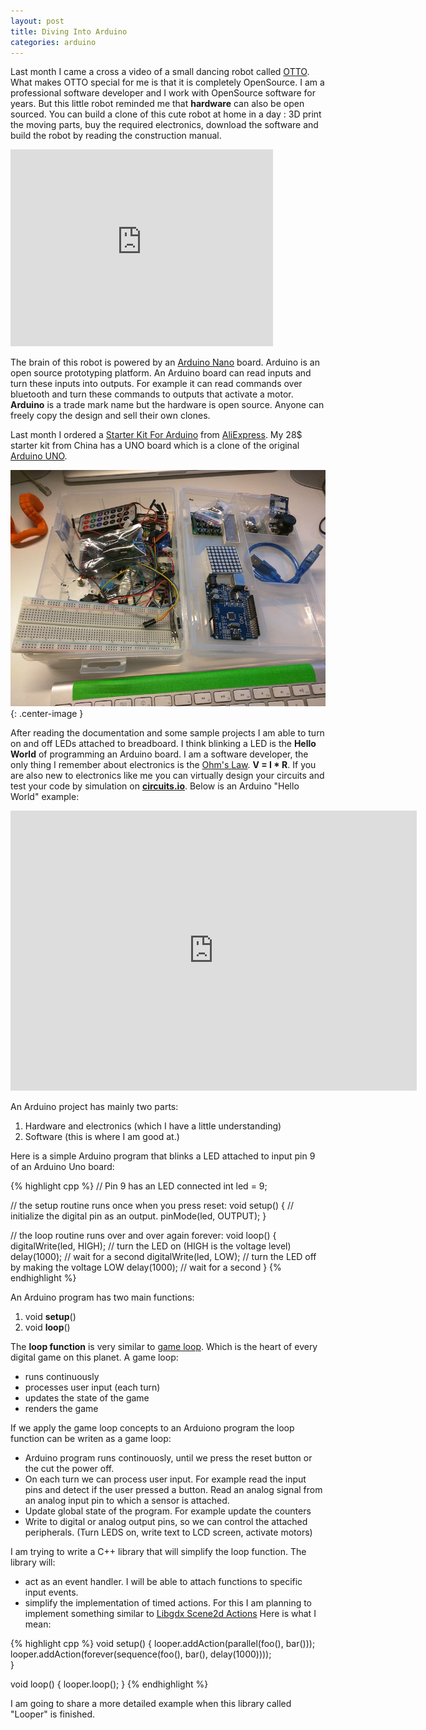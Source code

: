 ```yaml
---
layout: post
title: Diving Into Arduino
categories: arduino
---
```

Last month I came a cross a video of a small dancing robot called [OTTO](https://create.arduino.cc/projecthub/cparrapa/otto-build-you-own-robot-in-two-hours-5f2a1c). What makes OTTO special for me is that it is completely OpenSource. I am a professional software developer and I work with OpenSource software for years. But this little robot reminded me that **hardware** can also be open sourced. You can build a clone of this cute robot at home in a day : 3D print the moving parts, buy the required electronics, download the software and build the robot by reading the construction manual.

<iframe width="420" height="315" src="https://www.youtube.com/embed/ZcGgz6v1efg" frameborder="0" allowfullscreen></iframe>

The brain of this robot is powered by an [Arduino Nano](https://www.arduino.cc/en/Main/ArduinoBoardNano) board. Arduino is an open source prototyping platform. An Arduino board can read inputs and turn these inputs into  outputs. For example it can read commands over bluetooth and turn these commands to outputs that activate a motor. **Arduino** is a trade mark name but the hardware is open source. Anyone can freely copy the design and sell their own clones. 

Last month I ordered a [Starter Kit For Arduino](http://www.aliexpress.com/item/UNO-KIT-Upgraded-version-of-the-For-Starter-Kit-the-RFID-learn-Suite-Stepper-Motor-ULN2003/1082495572.html) from [AliExpress](http://www.aliexpress.com). My 28$ starter kit from China has a UNO board which is a clone of the original [Arduino UNO](https://www.arduino.cc/en/Main/ArduinoBoardUno).

![arduino starter kit](/assets/diving_into_arduino/arduino_starter_kit.jpg){: .center-image }

After reading the documentation and some sample projects I am able to turn on and off LEDs attached to breadboard. I think blinking a LED is the **Hello World** of programming an Arduino board. I am a software developer, the only thing I remember about electronics is the [Ohm's Law](https://en.wikipedia.org/wiki/Ohm%27s_law). **V = I * R**. If you are also new to electronics like me you can virtually design your circuits and test your code by simulation on **[circuits.io](http://circuits.io)**. Below is an Arduino "Hello World" example:

<iframe frameborder='0' height='448' marginheight='0' marginwidth='0' scrolling='no' src='https://circuits.io/circuits/2294317-led-blink/embed#breadboard' width='650'></iframe>

An Arduino project has mainly two parts:

1. Hardware and electronics (which I have a little understanding)
2. Software (this is where I am good at.)

Here is a simple Arduino program that blinks a LED attached to input pin 9 of an Arduino Uno board:

{% highlight cpp %}
// Pin 9 has an LED connected
int led = 9;

// the setup routine runs once when you press reset:
void setup() {
  // initialize the digital pin as an output.
  pinMode(led, OUTPUT);
}

// the loop routine runs over and over again forever:
void loop() {
  digitalWrite(led, HIGH);   // turn the LED on (HIGH is the voltage level)
  delay(1000);               // wait for a second
  digitalWrite(led, LOW);    // turn the LED off by making the voltage LOW
  delay(1000);               // wait for a second
}
{% endhighlight %}

An Arduino program has two main functions:

1. void **setup**()
2. void **loop**()

The **loop function** is very similar to [game loop](http://gameprogrammingpatterns.com/game-loop.html). Which is the heart of every digital game on this planet. A game loop:

* runs continuously
* processes user input (each turn)
* updates the state of the game
* renders the game

If we apply the game loop concepts to an Arduiono program the loop function can be writen as a game loop:

* Arduino program runs continouosly, until we press the reset button or the cut the power off.
* On each turn we can process user input. For example read the input pins and detect if the user pressed a button. Read an analog signal from an analog input pin to which a sensor is attached.
* Update global state of the program. For example update the counters
* Write to digital or analog output pins, so we can control the attached peripherals. (Turn LEDS on, write text to LCD screen, activate motors)

I am trying to write a C++ library that will simplify the loop function. The library will:

* act as an event handler. I will be able to attach functions to specific input events.
* simplify the implementation of timed actions. For this I am planning to implement something similar to [Libgdx Scene2d Actions](https://github.com/libgdx/libgdx/wiki/Scene2d#actions) Here is what I mean:

{% highlight cpp %}
void setup() {
  looper.addAction(parallel(foo(), bar()));
  looper.addAction(forever(sequence(foo(), bar(), delay(1000))));	
}

void loop() {
  looper.loop();
}
{% endhighlight %}

I am going to share a more detailed example when this library called "Looper" is finished. 
